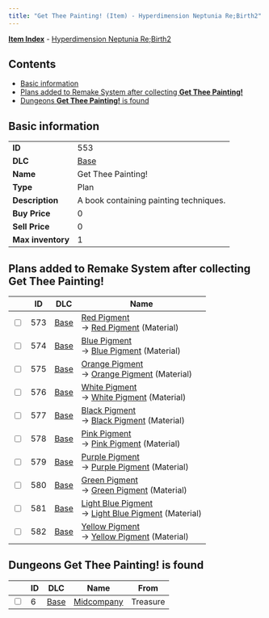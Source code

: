 ```yaml
---
title: "Get Thee Painting! (Item) - Hyperdimension Neptunia Re;Birth2"
---
```


[**Item Index**](/neptunia/rb2/item/index.html) - [Hyperdimension Neptunia Re;Birth2](/neptunia/rb2)

## Contents

- [Basic information](#basic-information)
- [Plans added to Remake System after collecting **Get Thee Painting!**](#plans-added-to-remake-system-after-collecting-get-thee-painting)
- [Dungeons **Get Thee Painting!** is found](#dungeons-get-thee-painting-is-found)

## Basic information

|   |   |
| -- | -- |
| **ID** | 553 |
| **DLC** | [Base](/neptunia/rb2/dlc/0-base.html) |
| **Name** | Get Thee Painting! |
| **Type** | Plan |
| **Description** | A book containing painting techniques. |
| **Buy Price** | 0 |
| **Sell Price** | 0 |
| **Max inventory** | 1 |

## Plans added to Remake System after collecting **Get Thee Painting!**

|    | ID | DLC | Name |
| -- | -- | --- | ---- |
| <input type="checkbox" id="rb2-remake-0-573" class="trackbox" /> | 573 | [Base](/neptunia/rb2/dlc/0-base.html) | [Red Pigment](/neptunia/rb2/remake/0-573-red-pigment.html)<br />→ [Red Pigment](/neptunia/rb2/item/0-1030-red-pigment.html) (Material) |
| <input type="checkbox" id="rb2-remake-0-574" class="trackbox" /> | 574 | [Base](/neptunia/rb2/dlc/0-base.html) | [Blue Pigment](/neptunia/rb2/remake/0-574-blue-pigment.html)<br />→ [Blue Pigment](/neptunia/rb2/item/0-1031-blue-pigment.html) (Material) |
| <input type="checkbox" id="rb2-remake-0-575" class="trackbox" /> | 575 | [Base](/neptunia/rb2/dlc/0-base.html) | [Orange Pigment](/neptunia/rb2/remake/0-575-orange-pigment.html)<br />→ [Orange Pigment](/neptunia/rb2/item/0-1032-orange-pigment.html) (Material) |
| <input type="checkbox" id="rb2-remake-0-576" class="trackbox" /> | 576 | [Base](/neptunia/rb2/dlc/0-base.html) | [White Pigment](/neptunia/rb2/remake/0-576-white-pigment.html)<br />→ [White Pigment](/neptunia/rb2/item/0-1033-white-pigment.html) (Material) |
| <input type="checkbox" id="rb2-remake-0-577" class="trackbox" /> | 577 | [Base](/neptunia/rb2/dlc/0-base.html) | [Black Pigment](/neptunia/rb2/remake/0-577-black-pigment.html)<br />→ [Black Pigment](/neptunia/rb2/item/0-1034-black-pigment.html) (Material) |
| <input type="checkbox" id="rb2-remake-0-578" class="trackbox" /> | 578 | [Base](/neptunia/rb2/dlc/0-base.html) | [Pink Pigment](/neptunia/rb2/remake/0-578-pink-pigment.html)<br />→ [Pink Pigment](/neptunia/rb2/item/0-1035-pink-pigment.html) (Material) |
| <input type="checkbox" id="rb2-remake-0-579" class="trackbox" /> | 579 | [Base](/neptunia/rb2/dlc/0-base.html) | [Purple Pigment](/neptunia/rb2/remake/0-579-purple-pigment.html)<br />→ [Purple Pigment](/neptunia/rb2/item/0-1036-purple-pigment.html) (Material) |
| <input type="checkbox" id="rb2-remake-0-580" class="trackbox" /> | 580 | [Base](/neptunia/rb2/dlc/0-base.html) | [Green Pigment](/neptunia/rb2/remake/0-580-green-pigment.html)<br />→ [Green Pigment](/neptunia/rb2/item/0-1037-green-pigment.html) (Material) |
| <input type="checkbox" id="rb2-remake-0-581" class="trackbox" /> | 581 | [Base](/neptunia/rb2/dlc/0-base.html) | [Light Blue Pigment](/neptunia/rb2/remake/0-581-light-blue-pigment.html)<br />→ [Light Blue Pigment](/neptunia/rb2/item/0-1038-light-blue-pigment.html) (Material) |
| <input type="checkbox" id="rb2-remake-0-582" class="trackbox" /> | 582 | [Base](/neptunia/rb2/dlc/0-base.html) | [Yellow Pigment](/neptunia/rb2/remake/0-582-yellow-pigment.html)<br />→ [Yellow Pigment](/neptunia/rb2/item/0-1039-yellow-pigment.html) (Material) |

## Dungeons **Get Thee Painting!** is found

|    | ID | DLC | Name | From |
| -- | -- | --- | ---- | ---- |
| <input type="checkbox" id="rb2-dungeon-0-6" class="trackbox" /> | 6 | [Base](/neptunia/rb2/dlc/0-base.html) | [Midcompany](/neptunia/rb2/dungeon/0-6-midcompany.html) | Treasure |